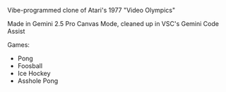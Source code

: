 Vibe-programmed clone of Atari's 1977 "Video Olympics"

Made in Gemini 2.5 Pro Canvas Mode, cleaned up in VSC's Gemini Code Assist

Games:
- Pong
- Foosball
- Ice Hockey
- Asshole Pong
